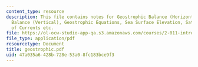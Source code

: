 ```yaml
---
content_type: resource
description: This file contains notes for Geostrophic Balance (Horizontal), Hydrostatic
  Balance (Vertical), Geostrophic Equations, Sea Surface Elevation, Satellite Measurement
  of Currents etc.
file: https://ol-ocw-studio-app-qa.s3.amazonaws.com/courses/2-011-introduction-to-ocean-science-and-engineering-spring-2006/47a035a6428b728e53a08fc183bce9f3_geostrophic.pdf
file_type: application/pdf
resourcetype: Document
title: geostrophic.pdf
uid: 47a035a6-428b-728e-53a0-8fc183bce9f3
---
```

